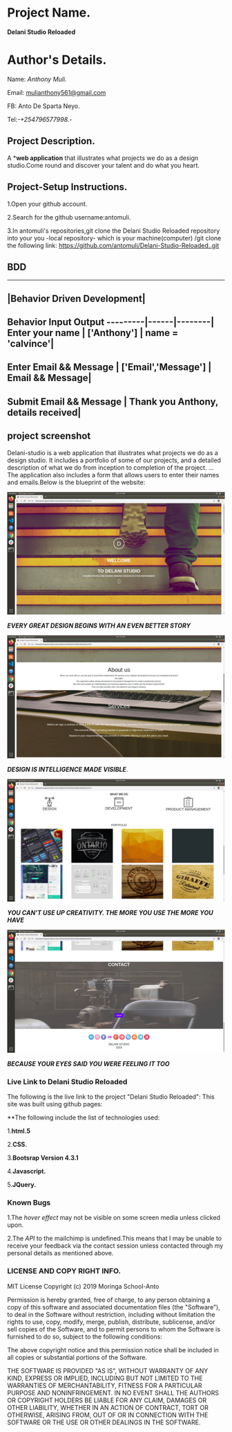 # Project Name.
**Delani Studio Reloaded**

# Author's Details.
Name: *Anthony Muli.*

Email: mulianthony561@gmail.com

FB: Anto De Sparta Neyo.

Tel:*-+254796577998.-*

## Project Description.
A ***web application** that illustrates what projects we do as a design studio.Come round and discover your talent and do what you heart.


## Project-Setup Instructions.
1.Open your github account.

2.Search for the github username:antomuli.

3.In antomuli's repositories,git clone the Delani Studio Reloaded repository into your you -local repository- which is your machine(computer) /git clone the following link: https://github.com/antomuli/Delani-Studio-Reloaded..git

## BDD 
-------------------------------
|Behavior  Driven  Development|
-------------------------------
Behavior 	Input 	Output 
---------|------|--------|
Enter your name	| ['Anthony'] |	name = 'calvince'|
---------------------------------------------------
Enter Email && Message |	['Email','Message'] |	Email && Message|
-----------------------------------------------------------------
Submit	Email && Message |	Thank you Anthony, details received|
-----------------------------------------------------------------


## project screenshot
Delani-studio is a web application that illustrates what projects we do as a design studio. It includes a portfolio of some of our projects, and a detailed description of what we do from inception to completion of the project. ... The application also includes a form that allows users to enter their names and emails.Below is the blueprint of the website:

![landing-page](img/Landing-Page.jpg)

***EVERY GREAT DESIGN BEGINS WITH AN EVEN BETTER STORY***

![Aboutus](/img/Aboutus.jpg)

***DESIGN IS INTELLIGENCE MADE VISIBLE***.

![What-we-do](/img/What-we-do.jpg)

***YOU CAN'T USE UP CREATIVITY. THE MORE YOU USE THE MORE YOU HAVE***

![Contact](/img/Contact.jpg)

***BECAUSE YOUR EYES SAID YOU WERE FEELING IT TOO***


### Live Link to Delani Studio Reloaded
The following is the live link to the project "Delani Studio Reloaded": This site was built using github pages: 

**The following include the list of technologies used: 

1.**html.5**

2.**CSS.**

3.**Bootsrap Version 4.3.1**

4.**Javascript.**

5.**JQuery.**

### Known Bugs

1.The *hover effect* may not be visible on some screen media unless clicked upon.

2.The *API* to the mailchimp is undefined.This means that I may be unable to receive your feedback via the contact session unless contacted through my personal details as mentioned above.

### LICENSE AND COPY RIGHT INFO.
MIT License
 Copyright (c) 2019 Moringa School-Anto

Permission is hereby granted, free of charge, to any person obtaining a copy of this software and associated documentation files (the "Software"), to deal in the Software without restriction, including without limitation the rights to use, copy, modify, merge, publish, distribute, sublicense, and/or sell copies of the Software, and to permit persons to whom the Software is furnished to do so, subject to the following conditions:

The above copyright notice and this permission notice shall be included in all copies or substantial portions of the Software.

THE SOFTWARE IS PROVIDED "AS IS", WITHOUT WARRANTY OF ANY KIND, EXPRESS OR IMPLIED, INCLUDING BUT NOT LIMITED TO THE WARRANTIES OF MERCHANTABILITY, FITNESS FOR A PARTICULAR PURPOSE AND NONINFRINGEMENT. IN NO EVENT SHALL THE AUTHORS OR COPYRIGHT HOLDERS BE LIABLE FOR ANY CLAIM, DAMAGES OR OTHER LIABILITY, WHETHER IN AN ACTION OF CONTRACT, TORT OR OTHERWISE, ARISING FROM, OUT OF OR IN CONNECTION WITH THE SOFTWARE OR THE USE OR OTHER DEALINGS IN THE SOFTWARE.